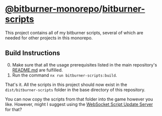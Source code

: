 # [@bitburner-monorepo](../..)/[bitburner-scripts](#)
This project contains all of my bitburner scripts, several of which are needed for other projects in this monorepo.

## Build Instructions
0. Make sure that all the usage prerequisites listed in the main repository's [README.md](../..) are fulfilled.
1. Run the command `nx run bitburner-scripts:build`.

That's it. All the scripts in this project should now exist in the `dist/bitburner-scripts` folder in the base directory of this repository.

You can now copy the scripts from that folder into the game however you like. However, might I suggest using the [WebSocket Script Update Server](../ws-update-server) for that?
